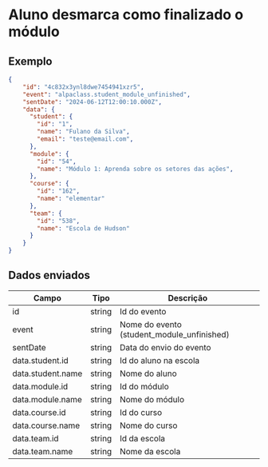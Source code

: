 # Aluno desmarca como finalizado o módulo

## Exemplo 
  
```json 
{ 
    "id": "4c832x3ynl8dwe7454941xzr5", 
    "event": "alpaclass.student_module_unfinished", 
    "sentDate": "2024-06-12T12:00:10.000Z", 
    "data": { 
      "student": { 
        "id": "1", 
        "name": "Fulano da Silva",
        "email": "teste@email.com",
      },
      "module": { 
        "id": "54", 
        "name": "Módulo 1: Aprenda sobre os setores das ações", 
      },
      "course": {
        "id": "162",
        "name": "elementar"
      },
      "team": {
        "id": "538",
        "name": "Escola de Hudson"
      }
    } 
} 
``` 

## Dados enviados 

  

| Campo                     | Tipo   | Descrição                                        | 
|---------------------------|--------|--------------------------------------------------| 
| id                        | string | Id do evento                                     | 
| event                     | string | Nome do evento (student_module_unfinished)       | 
| sentDate                  | string | Data do envio do evento                          |
| data.student.id           | string | Id do aluno na escola                            | 
| data.student.name         | string | Nome do aluno                                    |
| data.module.id            | string | Id do módulo                                     | 
| data.module.name          | string | Nome do módulo                                   | 
| data.course.id            | string | Id do curso                                      | 
| data.course.name          | string | Nome do curso                                    | 
| data.team.id              | string | Id da escola                                     | 
| data.team.name            | string | Nome da escola                                   | 

